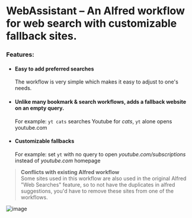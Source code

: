# WebAssistant – An Alfred workflow for web search with customizable fallback sites.

### Features: 
- #### Easy to add preferred searches
  The workflow is very simple which makes it easy to adjust to one's needs.
- #### Unlike many bookmark & search workflows, adds a fallback website on an empty query.
  For example: `yt cats` searches Youtube for *cats*, `yt` alone opens youtube.com
- #### Customizable fallbacks
  For example: set `yt` with no query to open *youtube.com/subscriptions* instead of *youtube.com* homepage

> **Conflicts with existing Alfred workflow**  
Some sites used in this workflow are also used in the original Alfred "Web Searches" feature, so to not have the duplicates in alfred suggestions, you'd have to remove these sites from one of the workflows. 

![image](https://user-images.githubusercontent.com/47119689/170863815-9dcf30ab-181a-4ba8-aa33-62fd9a652792.jpeg)


